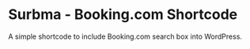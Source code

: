 Surbma - Booking.com Shortcode
==============================

A simple shortcode to include Booking.com search box into WordPress.
